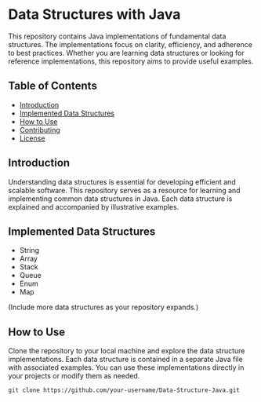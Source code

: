 # Data Structures with Java

This repository contains Java implementations of fundamental data structures. The implementations focus on clarity, efficiency, and adherence to best practices. Whether you are learning data structures or looking for reference implementations, this repository aims to provide useful examples.

## Table of Contents

- [Introduction](#introduction)
- [Implemented Data Structures](#implemented-data-structures)
- [How to Use](#how-to-use)
- [Contributing](#contributing)
- [License](#license)

## Introduction

Understanding data structures is essential for developing efficient and scalable software. This repository serves as a resource for learning and implementing common data structures in Java. Each data structure is explained and accompanied by illustrative examples.

## Implemented Data Structures

- String
- Array
- Stack
- Queue
- Enum
- Map

(Include more data structures as your repository expands.)

## How to Use

Clone the repository to your local machine and explore the data structure implementations. Each data structure is contained in a separate Java file with associated examples. You can use these implementations directly in your projects or modify them as needed.

```bash
git clone https://github.com/your-username/Data-Structure-Java.git

